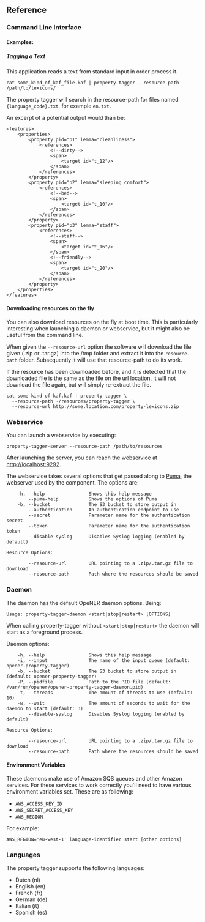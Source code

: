 ## Reference

### Command Line Interface

#### Examples:

##### Tagging a Text

This application reads a text from standard input in order process it.

    cat some_kind_of_kaf_file.kaf | property-tagger --resource-path /path/to/lexicons/

The property tagger will search in the resource-path for files named
`{language_code}.txt`, for example `en.txt`.

An excerpt of a potential output would than be:

    <features>
        <properties>
            <property pid="p1" lemma="cleanliness">
                <references>
                    <!--dirty-->
                    <span>
                        <target id="t_12"/>
                    </span>
                </references>
            </property>
            <property pid="p2" lemma="sleeping_comfort">
                <references>
                    <!--bed-->
                    <span>
                        <target id="t_10"/>
                    </span>
                </references>
            </property>
            <property pid="p3" lemma="staff">
                <references>
                    <!--staff-->
                    <span>
                        <target id="t_16"/>
                    </span>
                    <!--friendly-->
                    <span>
                        <target id="t_20"/>
                    </span>
                </references>
            </property>
        </properties>
    </features>

#### Downloading resources on the fly

You can also download resources on the fly at boot time. This is particularly
interesting when launching a daemon or webservice, but it might also be useful
from the command line.

When given the `--resource-url` option the software will download the file given
(.zip or .tar.gz) into the /tmp folder and extract it into the
`resource-path` folder. Subsequently it will use that resource-path to do
its work.

If the resource has been downloaded before, and it is detected that the
downloaded file is the same as the file on the url location, it will not
download the file again, but will simply re-extract the file.

    cat some-kind-of-kaf.kaf | property-tagger \
      --resource-path ~/resources/property-tagger \
      --resource-url http://some.location.com/property-lexicons.zip

### Webservice

You can launch a webservice by executing:

    property-tagger-server --resource-path /path/to/resources

After launching the server, you can reach the webservice at
<http://localhost:9292>.

The webservice takes several options that get passed along to
[Puma](http://puma.io), the webserver used by the component. The options are:

        -h, --help                Shows this help message
            --puma-help           Shows the options of Puma
        -b, --bucket              The S3 bucket to store output in
            --authentication      An authentication endpoint to use
            --secret              Parameter name for the authentication secret
            --token               Parameter name for the authentication token
            --disable-syslog      Disables Syslog logging (enabled by default)

    Resource Options:

            --resource-url        URL pointing to a .zip/.tar.gz file to download
            --resource-path       Path where the resources should be saved

### Daemon

The daemon has the default OpeNER daemon options. Being:

    Usage: property-tagger-daemon <start|stop|restart> [OPTIONS]

When calling property-tagger without `<start|stop|restart>` the daemon will
start as a foreground process.

Daemon options:

        -h, --help                Shows this help message
        -i, --input               The name of the input queue (default: opener-property-tagger)
        -b, --bucket              The S3 bucket to store output in (default: opener-property-tagger)
        -P, --pidfile             Path to the PID file (default: /var/run/opener/opener-property-tagger-daemon.pid)
        -t, --threads             The amount of threads to use (default: 10)
        -w, --wait                The amount of seconds to wait for the daemon to start (default: 3)
            --disable-syslog      Disables Syslog logging (enabled by default)

    Resource Options:

            --resource-url        URL pointing to a .zip/.tar.gz file to download
            --resource-path       Path where the resources should be saved

#### Environment Variables

These daemons make use of Amazon SQS queues and other Amazon services. For these
services to work correctly you'll need to have various environment variables
set. These are as following:

* `AWS_ACCESS_KEY_ID`
* `AWS_SECRET_ACCESS_KEY`
* `AWS_REGION`

For example:

    AWS_REGION='eu-west-1' language-identifier start [other options]

### Languages

The property tagger supports the following languages:

* Dutch (nl)
* English (en)
* French (fr)
* German (de)
* Italian (it)
* Spanish (es)
